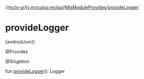 //[mcls-ui](../../../index.md)/[tv.mycujoo.mclsui](../index.md)/[MlsModuleProvides](index.md)/[provideLogger](provide-logger.md)

# provideLogger

[androidJvm]\

@Provides

@Singleton

fun [provideLogger](provide-logger.md)(): Logger
